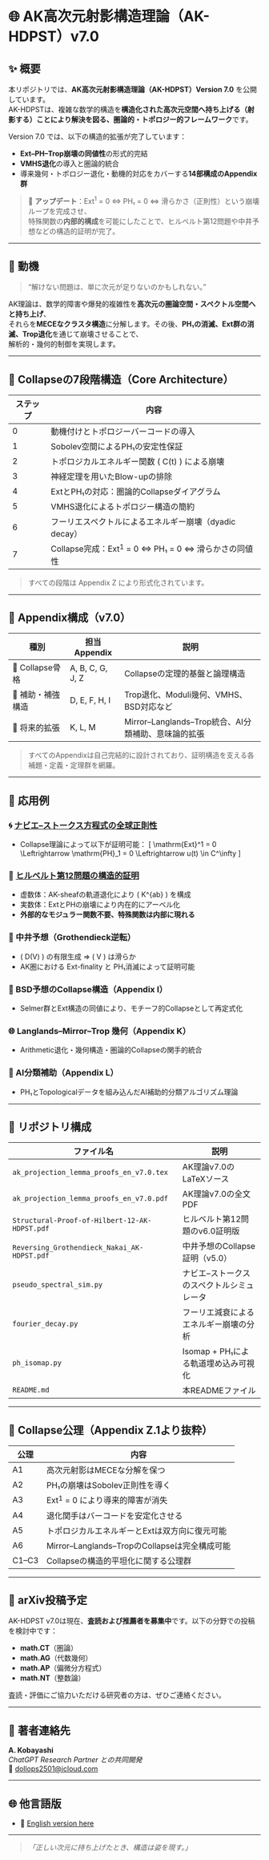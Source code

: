 # 🌐 AK高次元射影構造理論（AK-HDPST）v7.0

## ✨ 概要

本リポジトリでは、**AK高次元射影構造理論（AK-HDPST）Version 7.0** を公開しています。  
AK-HDPSTは、複雑な数学的構造を**構造化された高次元空間へ持ち上げる（射影する）ことにより解決を図る、圏論的・トポロジー的フレームワーク**です。

Version 7.0 では、以下の構造的拡張が完了しています：

- **Ext–PH–Trop崩壊の同値性**の形式的完結  
- **VMHS退化**の導入と圏論的統合  
- 導来幾何・トポロジー退化・動機的対応をカバーする**14部構成のAppendix群**

> 📌 **アップデート**：Ext$^1$ = 0 ⇔ PH₁ = 0 ⇔ 滑らかさ（正則性）という崩壊ループを完成させ、  
> 特殊関数の**内部的構成**を可能にしたことで、ヒルベルト第12問題や中井予想などの構造的証明が完了。

---

## 📌 動機

> “解けない問題は、単に次元が足りないのかもしれない。”

AK理論は、数学的障害や爆発的複雑性を**高次元の圏論空間・スペクトル空間へと持ち上げ**、  
それらを**MECEなクラスタ構造**に分解します。その後、**PH₁の消滅、Ext群の消滅、Trop退化**を通じて崩壊させることで、  
解析的・幾何的制御を実現します。

---

## 🧠 Collapseの7段階構造（Core Architecture）

| ステップ | 内容 |
|----------|------|
| 0 | 動機付けとトポロジーバーコードの導入 |
| 1 | Sobolev空間によるPH₁の安定性保証 |
| 2 | トポロジカルエネルギー関数 \( C(t) \) による崩壊 |
| 3 | 神経定理を用いたBlow-upの排除 |
| 4 | ExtとPH₁の対応：圏論的Collapseダイアグラム |
| 5 | VMHS退化によるトポロジー構造の簡約 |
| 6 | フーリエスペクトルによるエネルギー崩壊（dyadic decay） |
| 7 | Collapse完成：Ext$^1$ = 0 ⇔ PH₁ = 0 ⇔ 滑らかさの同値性 |

> すべての段階は Appendix Z により形式化されています。

---

## 📂 Appendix構成（v7.0）

| 種別 | 担当Appendix | 説明 |
|------|---------------|------|
| 🧱 Collapse骨格 | A, B, C, G, J, Z | Collapseの定理的基盤と論理構造 |
| 🔧 補助・補強構造 | D, E, F, H, I | Trop退化、Moduli幾何、VMHS、BSD対応など |
| 🌱 将来的拡張 | K, L, M | Mirror–Langlands–Trop統合、AI分類補助、意味論的拡張 |

> すべてのAppendixは自己完結的に設計されており、証明構造を支える各補題・定義・定理群を網羅。

---

## 🧪 応用例

### 🌀 [ナビエ–ストークス方程式の全球正則性](https://github.com/Kobayashi2501/navier-stokes-global-regularity)
- Collapse理論によって以下が証明可能：
  \[
  \mathrm{Ext}^1 = 0 \Leftrightarrow \mathrm{PH}_1 = 0 \Leftrightarrow u(t) \in C^\infty
  \]

### 🔷 [ヒルベルト第12問題の構造的証明](https://github.com/Kobayashi2501/Structural-Proof-of-Hilbert-s-12th-Problem-via-Categorical-Degeneration-in-AK-HDPST)
- 虚数体：AK-sheafの軌道退化により \( K^{ab} \) を構成  
- 実数体：ExtとPHの崩壊により内在的にアーベル化  
- **外部的なモジュラー関数不要、特殊関数は内部に現れる**

### 📐 中井予想（Grothendieck逆転）
- \( D(V) \) の有限生成 ⇒ \( V \) は滑らか  
- AK圏における Ext-finality と PH₁消滅によって証明可能

### 🧮 BSD予想のCollapse構造（Appendix I）
- Selmer群とExt構造の同値により、モチーフ的Collapseとして再定式化

### 🌐 Langlands–Mirror–Trop 幾何（Appendix K）
- Arithmetic退化・幾何構造・圏論的Collapseの関手的統合

### 🤖 AI分類補助（Appendix L）
- PH₁とTopologicalデータを組み込んだAI補助的分類アルゴリズム理論

---

## 📁 リポジトリ構成

| ファイル名 | 説明 |
|------------|------|
| `ak_projection_lemma_proofs_en_v7.0.tex` | AK理論v7.0のLaTeXソース |
| `ak_projection_lemma_proofs_en_v7.0.pdf` | AK理論v7.0の全文PDF |
| `Structural-Proof-of-Hilbert-12-AK-HDPST.pdf` | ヒルベルト第12問題のv6.0証明版 |
| `Reversing_Grothendieck_Nakai_AK-HDPST.pdf` | 中井予想のCollapse証明（v5.0） |
| `pseudo_spectral_sim.py` | ナビエ–ストークスのスペクトルシミュレータ |
| `fourier_decay.py` | フーリエ減衰によるエネルギー崩壊の分析 |
| `ph_isomap.py` | Isomap + PH₁による軌道埋め込み可視化 |
| `README.md` | 本READMEファイル |

---

## 📜 Collapse公理（Appendix Z.1より抜粋）

| 公理 | 内容 |
|------|------|
| A1 | 高次元射影はMECEな分解を保つ |
| A2 | PH₁の崩壊はSobolev正則性を導く |
| A3 | Ext$^1$ = 0 により導来的障害が消失 |
| A4 | 退化関手はバーコードを安定化させる |
| A5 | トポロジカルエネルギーとExtは双方向に復元可能 |
| A6 | Mirror–Langlands–TropのCollapseは完全構成可能 |
| C1–C3 | Collapseの構造的平坦化に関する公理群 |

---

## 📝 arXiv投稿予定

AK-HDPST v7.0は現在、**査読および推薦者を募集中**です。以下の分野での投稿を検討中です：

- **math.CT**（圏論）
- **math.AG**（代数幾何）
- **math.AP**（偏微分方程式）
- **math.NT**（整数論）

査読・評価にご協力いただける研究者の方は、ぜひご連絡ください。

---

## 📨 著者連絡先

**A. Kobayashi**  
_ChatGPT Research Partner との共同開発_  
📧 dollops2501@icloud.com

---

## 🌐 他言語版

- 📄 [English version here](./README.md)

---

> *「正しい次元に持ち上げたとき、構造は姿を現す。」*
